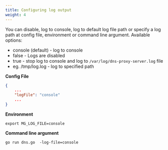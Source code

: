 ```yaml
---
title: Configuring log output
weight: 4
---
```


You can disable, log to console, log to default log file path or specify a log path at config file, environment or command line argument. Available options:

* console (default) - log to console
* false - Logs are disabled
* true - stop log to console and log to `/var/log/dns-proxy-server.log` file
* <path> eg. /tmp/log.log - log to specified path

__Config File__
```json
{
	...
	"logFile": "console"
	...
}
```

__Environment__

	export MG_LOG_FILE=console

__Command line argument__

	go run dns.go  -log-file=console
